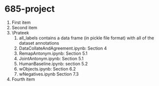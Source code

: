 # 685-project


<ol>
  <li>First item</li>
  <li>Second item</li>
  <li>\Prateek
    <ol>
      <li> all_labels contains a data frame (in pickle file format) with all of the dataset annotations </li>
       <li>DataCollateAndAgreement.ipynb: Section 4 </li>
      <li> RemapAntonym.ipynb: Section 5.1</li>
      <li> JointAntonym.ipynb: Section 5.1 </li>
      <li> HumanBaseline.ipynb: section 5.2</li>
      <li> wObjects.ipynb: Section 6.2</li>  
      <li> wNegatives.ipynb Section 7.3</li>
    </ol>
  </li>
  <li>Fourth item</li>
</ol>
